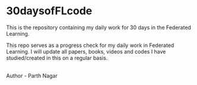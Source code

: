 # 30daysofFLcode
This is the repository containing my daily work for 30 days in the Federated Learning. 

This repo serves as a progress check for my daily work in Federated Learning. I will update all papers, books, videos and codes I have studied/created in this on a regular basis.

<br>
Author - Parth Nagar
